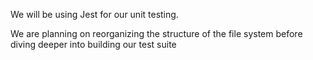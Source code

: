 We will be using Jest for our unit testing.

We are planning on reorganizing the structure of the file system before diving deeper into building our test suite